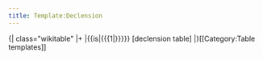 ```yaml
---
title: Template:Declension
---
```


{| class="wikitable"
|+
|{{is|{{{1|}}}}} [declension table]
|}<noinclude>[[Category:Table templates]]</noinclude>